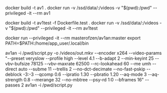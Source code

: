 docker build -t av1 .
docker run -v /ssd/data/:/videos -v "$(pwd):/pwd" --privileged  -it --rm av1

docker build -t av1test -f Dockerfile.test .
docker run -v /ssd/data/:/videos -v "$(pwd):/pwd" --privileged  -it --rm av1test

docker run --privileged  -it --rm masterofzen/av1an:master 
export PATH=$PATH:/home/app_user/.local/bin


av1an -i /pwd/script.py -o /videos/out.mkv --encoder x264       --video-params "--preset veryslow --profile high --level 4.1 --b-adapt 2 --min-keyint 25 --vbv-bufsize 78125 --vbv-maxrate 62500 --rc-lookahead 60 --me umh --direct auto --subme 11 --trellis 2 --no-dct-decimate --no-fast-pskip --deblock -3:-3 --qcomp 0.6 --ipratio 1.30 --pbratio 1.20 --aq-mode 3 --aq-strength 0.8 --merange 32 --no-mbtree --psy-rd 1:0 --bframes 16"       --passes 2
av1an -i /pwd/script.py